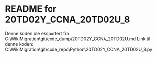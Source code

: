 # README for 20TD02Y_CCNA_20TD02U_8
Denne koden ble eksportert fra C:\WikiMigration\git\code_dump\20TD02Y_CCNA_20TD02U.md
Link til denne koden: C:\WikiMigration\git\code_repo\Python\20TD02Y_CCNA_20TD02U_8.py
